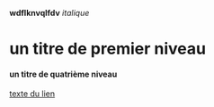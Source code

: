**wdflknvqlfdv**
*italique*

# un titre de premier niveau
#### un titre de quatrième niveau


[texte du lien](url_du_lien "texte pour le titre, facultatif")



